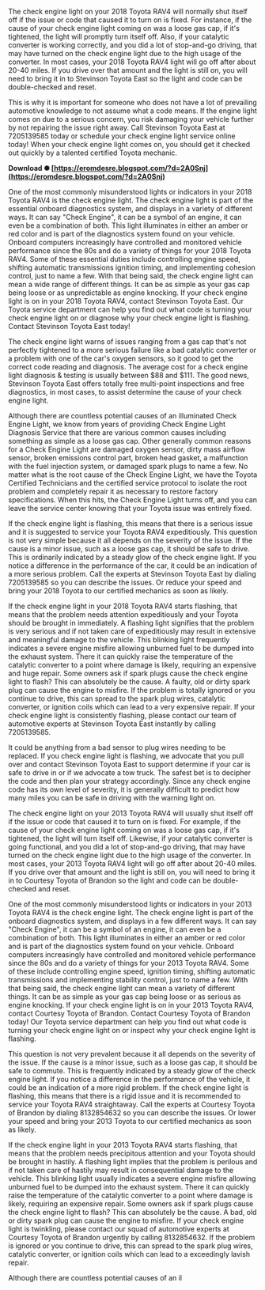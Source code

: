 
 
The check engine light on your 2018 Toyota RAV4 will normally shut itself off if the issue or code that caused it to turn on is fixed. For instance, if the cause of your check engine light coming on was a loose gas cap, if it's tightened, the light will promptly turn itself off. Also, if your catalytic converter is working correctly, and you did a lot of stop-and-go driving, that may have turned on the check engine light due to the high usage of the converter. In most cases, your 2018 Toyota RAV4 light will go off after about 20-40 miles. If you drive over that amount and the light is still on, you will need to bring it in to Stevinson Toyota East so the light and code can be double-checked and reset.
 
This is why it is important for someone who does not have a lot of prevailing automotive knowledge to not assume what a code means. If the engine light comes on due to a serious concern, you risk damaging your vehicle further by not repairing the issue right away. Call Stevinson Toyota East at 7205139585 today or schedule your check engine light service online today! When your check engine light comes on, you should get it checked out quickly by a talented certified Toyota mechanic.
 
**Download ✺ [https://eromdesre.blogspot.com/?d=2A0Snj](https://eromdesre.blogspot.com/?d=2A0Snj)**


 
One of the most commonly misunderstood lights or indicators in your 2018 Toyota RAV4 is the check engine light. The check engine light is part of the essential onboard diagnostics system, and displays in a variety of different ways. It can say "Check Engine", it can be a symbol of an engine, it can even be a combination of both. This light illuminates in either an amber or red color and is part of the diagnostics system found on your vehicle. Onboard computers increasingly have controlled and monitored vehicle performance since the 80s and do a variety of things for your 2018 Toyota RAV4. Some of these essential duties include controlling engine speed, shifting automatic transmissions ignition timing, and implementing cohesion control, just to name a few. With that being said, the check engine light can mean a wide range of different things. It can be as simple as your gas cap being loose or as unpredictable as engine knocking. If your check engine light is on in your 2018 Toyota RAV4, contact Stevinson Toyota East. Our Toyota service department can help you find out what code is turning your check engine light on or diagnose why your check engine light is flashing. Contact Stevinson Toyota East today!
 
The check engine light warns of issues ranging from a gas cap that's not perfectly tightened to a more serious failure like a bad catalytic converter or a problem with one of the car's oxygen sensors, so it good to get the correct code reading and diagnosis. The average cost for a check engine light diagnosis & testing is usually between $88 and $111. The good news, Stevinson Toyota East offers totally free multi-point inspections and free diagnostics, in most cases, to assist determine the cause of your check engine light.
 
Although there are countless potential causes of an illuminated Check Engine Light, we know from years of providing Check Engine Light Diagnosis Service that there are various common causes including something as simple as a loose gas cap. Other generally common reasons for a Check Engine Light are damaged oxygen sensor, dirty mass airflow sensor, broken emissions control part, broken head gasket, a malfunction with the fuel injection system, or damaged spark plugs to name a few. No matter what is the root cause of the Check Engine Light, we have the Toyota Certified Technicians and the certified service protocol to isolate the root problem and completely repair it as necessary to restore factory specifications. When this hits, the Check Engine Light turns off, and you can leave the service center knowing that your Toyota issue was entirely fixed.
 
If the check engine light is flashing, this means that there is a serious issue and it is suggested to service your Toyota RAV4 expeditiously. This question is not very simple because it all depends on the severity of the issue. If the cause is a minor issue, such as a loose gas cap, it should be safe to drive. This is ordinarily indicated by a steady glow of the check engine light. If you notice a difference in the performance of the car, it could be an indication of a more serious problem. Call the experts at Stevinson Toyota East by dialing 7205139585 so you can describe the issues. Or reduce your speed and bring your 2018 Toyota to our certified mechanics as soon as likely.
 
If the check engine light in your 2018 Toyota RAV4 starts flashing, that means that the problem needs attention expeditiously and your Toyota should be brought in immediately. A flashing light signifies that the problem is very serious and if not taken care of expeditiously may result in extensive and meaningful damage to the vehicle. This blinking light frequently indicates a severe engine misfire allowing unburned fuel to be dumped into the exhaust system. There it can quickly raise the temperature of the catalytic converter to a point where damage is likely, requiring an expensive and huge repair. Some owners ask if spark plugs cause the check engine light to flash? This can absolutely be the cause. A faulty, old or dirty spark plug can cause the engine to misfire. If the problem is totally ignored or you continue to drive, this can spread to the spark plug wires, catalytic converter, or ignition coils which can lead to a very expensive repair. If your check engine light is consistently flashing, please contact our team of automotive experts at Stevinson Toyota East instantly by calling 7205139585.
 
It could be anything from a bad sensor to plug wires needing to be replaced. If you check engine light is flashing, we advocate that you pull over and contact Stevinson Toyota East to support determine if your car is safe to drive in or if we advocate a tow truck. The safest bet is to decipher the code and then plan your strategy accordingly. Since any check engine code has its own level of severity, it is generally difficult to predict how many miles you can be safe in driving with the warning light on.
 
The check engine light on your 2013 Toyota RAV4 will usually shut itself off if the issue or code that caused it to turn on is fixed. For example, if the cause of your check engine light coming on was a loose gas cap, if it's tightened, the light will turn itself off. Likewise, if your catalytic converter is going functional, and you did a lot of stop-and-go driving, that may have turned on the check engine light due to the high usage of the converter. In most cases, your 2013 Toyota RAV4 light will go off after about 20-40 miles. If you drive over that amount and the light is still on, you will need to bring it in to Courtesy Toyota of Brandon so the light and code can be double-checked and reset.

One of the most commonly misunderstood lights or indicators in your 2013 Toyota RAV4 is the check engine light. The check engine light is part of the onboard diagnostics system, and displays in a few different ways. It can say "Check Engine", it can be a symbol of an engine, it can even be a combination of both. This light illuminates in either an amber or red color and is part of the diagnostics system found on your vehicle. Onboard computers increasingly have controlled and monitored vehicle performance since the 80s and do a variety of things for your 2013 Toyota RAV4. Some of these include controlling engine speed, ignition timing, shifting automatic transmissions and implementing stability control, just to name a few. With that being said, the check engine light can mean a variety of different things. It can be as simple as your gas cap being loose or as serious as engine knocking. If your check engine light is on in your 2013 Toyota RAV4, contact Courtesy Toyota of Brandon. Contact Courtesy Toyota of Brandon today! Our Toyota service department can help you find out what code is turning your check engine light on or inspect why your check engine light is flashing.
 
This question is not very prevalent because it all depends on the severity of the issue. If the cause is a minor issue, such as a loose gas cap, it should be safe to commute. This is frequently indicated by a steady glow of the check engine light. If you notice a difference in the performance of the vehicle, it could be an indication of a more rigid problem. If the check engine light is flashing, this means that there is a rigid issue and it is recommended to service your Toyota RAV4 straightaway. Call the experts at Courtesy Toyota of Brandon by dialing 8132854632 so you can describe the issues. Or lower your speed and bring your 2013 Toyota to our certified mechanics as soon as likely.
 
If the check engine light in your 2013 Toyota RAV4 starts flashing, that means that the problem needs precipitous attention and your Toyota should be brought in hastily. A flashing light implies that the problem is perilous and if not taken care of hastily may result in consequential damage to the vehicle. This blinking light usually indicates a severe engine misfire allowing unburned fuel to be dumped into the exhaust system. There it can quickly raise the temperature of the catalytic converter to a point where damage is likely, requiring an expensive repair. Some owners ask if spark plugs cause the check engine light to flash? This can absolutely be the cause. A bad, old or dirty spark plug can cause the engine to misfire. If your check engine light is twinkling, please contact our squad of automotive experts at Courtesy Toyota of Brandon urgently by calling 8132854632. If the problem is ignored or you continue to drive, this can spread to the spark plug wires, catalytic converter, or ignition coils which can lead to a exceedingly lavish repair.
 
Although there are countless potential causes of an il